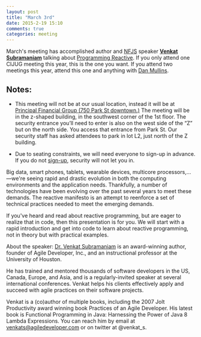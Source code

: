 ```yaml
---
layout: post
title: "March 3rd"
date: 2015-2-19 15:10
comments: true
categories: meeting
---
```

March's meeting has accomplished author and [NFJS] speaker  **[Venkat Subramaniam]** talking about [Programming Reactive]. If you only attend one CIJUG meeting this year, this is the one you want. If you attend two meetings this year, attend this one and anything with [Dan Mullins].

## Notes:
* This meeting will not be at our usual location, instead it will be at
<a href="/assets/PrincipalCampusMap.pdf">Principal Financial
Group (750 Park St downtown.)</a>  The meeting will be in the z-shaped building, in the southwest corner of the 1st floor.  The security entrance you’ll need to enter is also on the west side of the “Z” but on the north side.  You access that entrance from Park St.  Our security staff has asked attendees to park in lot L2, just north of the Z building.

* Due to seating constraints, we will need everyone to sign-up in
  advance. If you do not [sign-up], security will not let you in. 

Big data, smart phones, tablets, wearable devices, multicore processors,…—we're seeing rapid and drastic evolution in both the computing environments and the application needs. Thankfully, a number of technologies have been evolving over the past several years to meet these demands. The reactive manifesto is an attempt to reenforce a set of technical practices needed to meet the emerging demands.

If you've heard and read about reactive programming, but are eager to realize that in code, then this presentation is for you. We will start with a rapid introduction and get into code to learn about reactive programming, not in theory but with practical examples.

About the speaker:
[Dr. Venkat Subramaniam] is an award-winning author, founder of Agile Developer, Inc., and an instructional professor at the University of Houston.

He has trained and mentored thousands of software developers in the US, Canada, Europe, and Asia, and is a regularly-invited speaker at several international conferences. Venkat helps his clients effectively apply and succeed with agile practices on their software projects.

Venkat is a (co)author of multiple books, including the 2007 Jolt Productivity award winning book Practices of an Agile Developer. His latest book is Functional Programming in Java: Harnessing the Power of Java 8 Lambda Expressions. You can reach him by email at venkats@agiledeveloper.com or on twitter at @venkat_s.

[NFJS]: http://nofluffjuststuff.com/home/main
[Venkat Subramaniam]: https://twitter.com/venkat_s
[Dr. Venkat Subramaniam]: https://twitter.com/venkat_s
[Programming Reactive]: https://gist.github.com/staltz/868e7e9bc2a7b8c1f754
[Dan Mullins]: https://twitter.com/dmullins
[sign-up]: http://www.aureusgroup.com/form/reactive-programming.aspx
